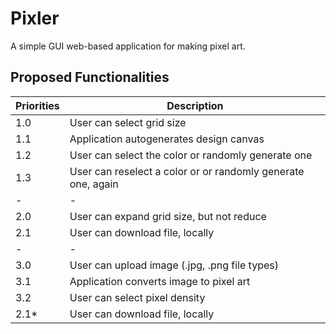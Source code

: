 # Pixler

A simple GUI web-based application for making pixel art.


## Proposed Functionalities

| Priorities | Description                                |
| --- | --- |
| 1.0 | User can select grid size                         |
| 1.1 | Application autogenerates design canvas           |
| 1.2 | User can select the color or randomly generate one             |
| 1.3 | User can reselect a color or or randomly generate one, again                    |
| - | -                        |
| 2.0 | User can expand grid size, but not reduce         |
| 2.1 | User can download file, locally                   |
| - | -                        |
| 3.0 | User can upload image (.jpg, .png file types)     |
| 3.1 | Application converts image to pixel art           |
| 3.2 | User can select pixel density                     |
| 2.1* | User can download file, locally                  |



